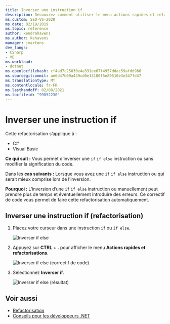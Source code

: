 ```yaml
---
title: Inverser une instruction if
description: Découvrez comment utiliser le menu actions rapides et refactorisations pour inverser une instruction if ou if else sans modifier la signification du code.
ms.custom: SEO-VS-2020
ms.date: 02/19/2019
ms.topic: reference
author: kendrahavens
ms.author: kehavens
manager: jmartens
dev_langs:
- CSharp
- VB
ms.workload:
- dotnet
ms.openlocfilehash: cf4ad7c25030e4a331ee67f4957ddac59afdd966
ms.sourcegitcommit: ae6d47b09a439cd0e13180f5e89510e3e347fd47
ms.translationtype: MT
ms.contentlocale: fr-FR
ms.lasthandoff: 02/08/2021
ms.locfileid: "99852230"
---
```

# <a name="invert-if-statement"></a>Inverser une instruction if

Cette refactorisation s’applique à :

- C#
- Visual Basic

**Ce qui suit :** Vous permet d’inverser une `if` `if else` instruction ou sans modifier la signification du code.

Dans les **cas suivants :** Lorsque vous avez une `if` `if else` instruction ou qui serait mieux comprise lors de l’inversion.

**Pourquoi :** L’inversion d’une `if` `if else` instruction ou manuellement peut prendre plus de temps et éventuellement introduire des erreurs. Ce correctif de code vous permet de faire cette refactorisation automatiquement.

## <a name="invert-if-statement-refactoring"></a>Inverser une instruction if (refactorisation)

1. Placez votre curseur dans une instruction `if` ou `if else`.

    ![Inverser if else](media/invert-if.png)

2. Appuyez sur **CTRL** + **.** pour afficher le menu **Actions rapides et refactorisations**.

    ![Inverser if else (correctif de code)](media/invert-if-codefix.png)

3. Sélectionnez **Inverser if**.

    ![Inverser if else (résultat)](media/invert-if-codefix-result.png)

## <a name="see-also"></a>Voir aussi

- [Refactorisation](../refactoring-in-visual-studio.md)
- [Conseils pour les développeurs .NET](../csharp-developer-productivity.md)
